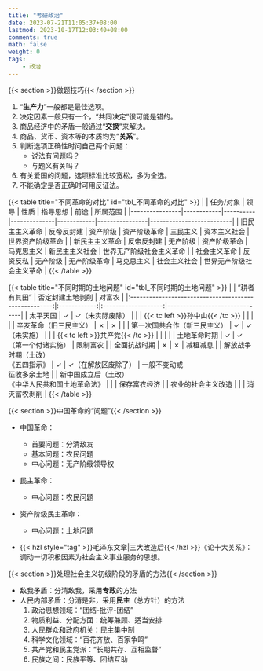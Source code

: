 ```yaml
---
title: "考研政治"
date: 2023-07-21T11:05:37+08:00
lastmod: 2023-10-17T12:03:40+08:00
comments: true
math: false
weight: 0
tags:
    - 政治
---
```


{{< section >}}做题技巧{{< /section >}}

1. “**生产力**”一般都是最佳选项。
2. 决定因素一般只有一个，“共同决定”很可能是错的。
3. 商品经济中的矛盾一般通过“**交换**”来解决。
4. 商品、货币、资本等的本质均为“**关系**”。
5. 判断选项正确性时问自己两个问题：
    - 说法有问题吗？
    - 与题义有关吗？
6. 有关爱国的问题，选项标准比较宽松，多为全选。
7. 不能确定是否正确时可用反证法。

{{< table title="不同革命的对比" id="tbl_不同革命的对比" >}}
|                | 任务/对象  | 领导     | 性质         | 指导思想   | 前途           | 所属范围                 |
|----------------|------------|----------|--------------|------------|----------------|--------------------------|
| 旧民主主义革命 | 反帝反封建 | 资产阶级 | 资产阶级革命 | 三民主义   | 资本主义社会   | 世界资产阶级革命         |
| 新民主主义革命 | 反帝反封建 | 无产阶级 | 资产阶级革命 | 马克思主义 | 新民主主义社会 | 世界无产阶级社会主义革命 |
| 社会主义革命   | 反资反私   | 无产阶级 | 无产阶级革命 | 马克思主义 | 社会主义社会   | 世界无产阶级社会主义革命 |
{{< /table >}}

{{< table title="不同时期的土地问题" id="tbl_不同时期的土地问题" >}}
|                                                       | “耕者有其田” |   否定封建土地剥削  | 对富农                        |
|:-----------------------------------------------------:|:------------:|:-------------------:|-------------------------------|
|                        太平天国                       |       ✓      |   ✓（未实际废除）   |                               |
|            {{< tc left >}}孙中山{{< /tc >}}           |              |                     |                               |
|                 辛亥革命（旧三民主义）                |       ✗      |          ✗          |                               |
|              第一次国共合作（新三民主义）             |       ✓      |     ✓（未实施）     |                               |
|            {{< tc left >}}共产党{{< /tc >}}           |              |                     |                               |
|                      土地革命时期                     |       ✓      | ✓（第一个付诸实施） | 限制富农                      |
|                      全面抗战时期                     |       ✗      |          ✗          | 减租减息                      |
|         解放战争时期（土改）<br/>《五四指示》         |       ✓      | ✓（在解放区废除了） | 一般不变动或<br/>征收多余土地 |
| 新中国成立后（土改）<br/>《中华人民共和国土地革命法》 |              |                     | 保存富农经济                  |
|                   农业的社会主义改造                  |              |                     | 消灭富农剥削                  |
{{< /table >}}

{{< section >}}中国革命的“问题”{{< /section >}}

- 中国革命：
    - 首要问题：分清敌友
    - 基本问题：农民问题
    - 中心问题：无产阶级领导权
- 民主革命：
    - 中心问题：农民问题
- 资产阶级民主革命：
    - 中心问题：土地问题

- {{< hzl style="tag" >}}毛泽东文章|三大改造后{{< /hzl >}}《论十大关系》：调动一切积极因素为社会主义事业服务的思想。

{{< section >}}处理社会主义初级阶段的矛盾的方法{{< /section >}}

- 敌我矛盾：分清敌我，采用**专政**的方法
- 人民内部矛盾：分清是非，采用**民主**（总方针）的方法
    1. 政治思想领域：“团结-批评-团结”
    2. 物质利益、分配方面：统筹兼顾、适当安排
    3. 人民群众和政府机关：民主集中制
    4. 科学文化领域：“百花齐放、百家争鸣”
    5. 共产党和民主党派：“长期共存、互相监督”
    6. 民族之间：民族平等、团结互助

